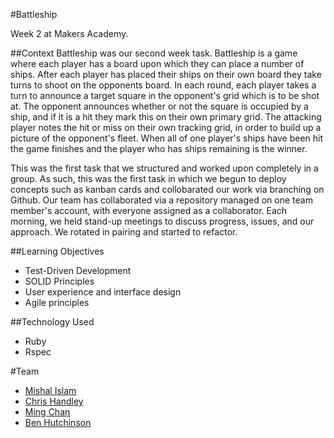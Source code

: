 #Battleship

Week 2 at Makers Academy.

##Context
Battleship was our second week task. Battleship is a game where each player has a board upon which they can place a number of ships. After each player has placed their ships on their own board they take turns to shoot on the opponents board. In each round, each player takes a turn to announce a target square in the opponent's grid which is to be shot at. The opponent announces whether or not the square is occupied by a ship, and if it is a hit they mark this on their own primary grid. The attacking player notes the hit or miss on their own tracking grid, in order to build up a picture of the opponent's fleet. When all of one player's ships have been hit the game finishes and the player who has ships remaining is the winner.

This was the first task that we structured and worked upon completely in a group. As such, this was the first task in which we begun to deploy concepts such as kanban cards and collobarated our work via branching on Github. Our team has collaborated via a repository managed on one team member's account, with everyone assigned as a collaborator. Each morning, we held stand-up meetings to discuss progress, issues, and our approach. We rotated in pairing and started to refactor.

##Learning Objectives
- Test-Driven Development
- SOLID Principles
- User experience and interface design
- Agile principles

##Technology Used
- Ruby
- Rspec

#Team
- [Mishal Islam](https://github.com/mishal1)
- [Chris Handley](https://github.com/chandley)
- [Ming Chan](https://github.com/ming-chan)
- [Ben Hutchinson](https://github.com/benhutchinson)

